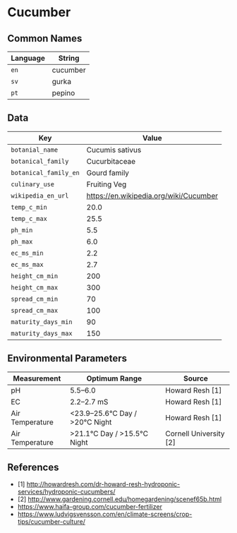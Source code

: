 # Cucumber

## Common Names

Language|String
-|-
`en`|cucumber
`sv`|gurka
`pt`|pepino


## Data

Key|Value
-|-
`botanial_name`|Cucumis sativus
`botanical_family`|Cucurbitaceae
`botanical_family_en`|Gourd family
`culinary_use`|Fruiting Veg
`wikipedia_en_url`|https://en.wikipedia.org/wiki/Cucumber
`temp_c_min`|20.0
`temp_c_max`|25.5
`ph_min`|5.5
`ph_max`|6.0
`ec_ms_min`|2.2
`ec_ms_max`|2.7
`height_cm_min`|200
`height_cm_max`|300
`spread_cm_min`|70
`spread_cm_max`|100
`maturity_days_min`|90
`maturity_days_max`|150


## Environmental Parameters

Measurement | Optimum Range | Source
--- | --- | ---
pH | 5.5–6.0 | Howard Resh [1]
EC | 2.2–2.7 mS | Howard Resh [1]
Air Temperature | <23.9–25.6°C Day / >20°C Night | Howard Resh [1]
Air Temperature | >21.1°C Day / >15.5°C Night | Cornell University [2]

## References

* [1] http://howardresh.com/dr-howard-resh-hydroponic-services/hydroponic-cucumbers/
* [2] http://www.gardening.cornell.edu/homegardening/scenef65b.html
* https://www.haifa-group.com/cucumber-fertilizer
* https://www.ludvigsvensson.com/en/climate-screens/crop-tips/cucumber-culture/
